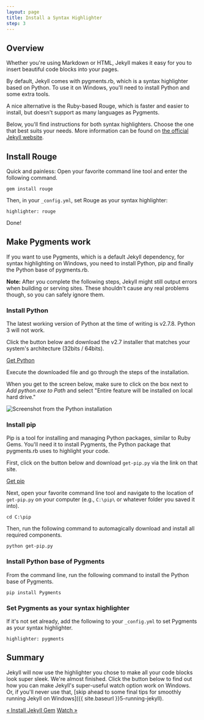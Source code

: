 ```yaml
---
layout: page
title: Install a Syntax Highlighter
step: 3
---
```


## Overview

Whether you're using Markdown or HTML, Jekyll makes it easy for you to insert beautiful code blocks into your pages.

By default, Jekyll comes with pygments.rb, which is a syntax highlighter based on Python. To use it on Windows, you'll need to install Python and some extra tools.

A nice alternative is the Ruby-based Rouge, which is faster and easier to install, but doesn't support as many languages as Pygments.

Below, you'll find instructions for both syntax highlighters. Choose the one that best suits your needs. More information can be found on [the official Jekyll website](http://jekyllrb.com/docs/templates/#code-snippet-highlighting).

## Install Rouge

Quick and painless: Open your favorite command line tool and enter the following command.

```
gem install rouge
```

Then, in your `_config.yml`, set Rouge as your syntax highlighter:

```
highlighter: rouge
```

Done!

## Make Pygments work

If you want to use Pygments, which is a default Jekyll dependency, for syntax highlighting on Windows, you need to install Python, pip and finally the Python base of pygments.rb.

**Note:** After you complete the following steps, Jekyll might still output errors when building or serving sites. These shouldn't cause any real problems though, so you can safely ignore them.

### Install Python

The latest working version of Python at the time of writing is v2.7.8. Python 3 will not work.

Click the button below and download the v2.7 installer that matches your system's architecture (32bits / 64bits).

<a href="http://www.python.org/download/" class="button-external" target="_blank">Get Python</a>

Execute the downloaded file and go through the steps of the installation.

When you get to the screen below, make sure to click on the box next to *Add python.exe to Path* and select "Entire feature will be installed on local hard drive."

<img alt="Screenshot from the Python installation" src="../public/img/python-path.png" class="img-nice">

### Install pip

Pip is a tool for installing and managing Python packages, similar to Ruby Gems. You'll need it to install Pygments, the Python package that pygments.rb uses to highlight your code.

First, click on the button below and download `get-pip.py` via the link on that site.

<a href="https://pip.pypa.io/en/latest/installing.html" class="button-external" target="_blank">Get pip</a>

Next, open your favorite command line tool and navigate to the location of `get-pip.py` on your computer (e.g., `C:\pip\` or whatever folder you saved it into).

```
cd C:\pip
```

Then, run the following command to automagically download and install all required components.

```
python get-pip.py
```

### Install Python base of Pygments

From the command line, run the following command to install the Python base of Pygments.

```
pip install Pygments
```

### Set Pygments as your syntax highlighter

If it's not set already, add the following to your `_config.yml` to set Pygments as your syntax highlighter.

```
highlighter: pygments
```

## Summary

Jekyll will now use the highlighter you chose to make all your code blocks look super sleek. We're almost finished. Click the button below to find out how you can make Jekyll's super-useful watch option work on Windows. Or, if you'll never use that, [skip ahead to some final tips for smoothly running Jekyll on Windows]({{ site.baseurl }}5-running-jekyll).

<div class="pagination">
  <a class="pagination-item older" href="{{ site.baseurl }}2-jekyll-gem">&laquo; Install Jekyll Gem</a>
  <a class="pagination-item newer" href="{{ site.baseurl }}4-wdm-gem">Watch &raquo;</a>
</div>
